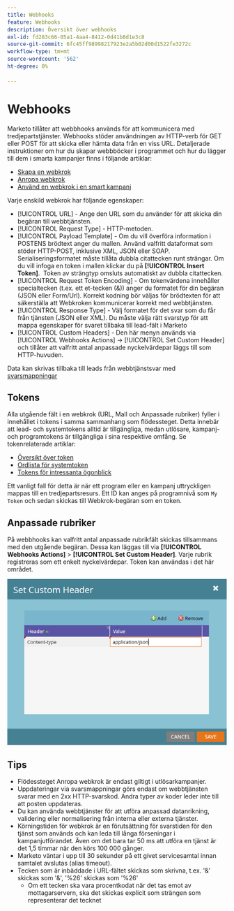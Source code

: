 ```yaml
---
title: Webhooks
feature: Webhooks
description: Översikt över webhooks
exl-id: fd283c66-05a1-4aa4-8412-0d41b8d1e3c8
source-git-commit: 6fc45ff98998217923e2a5b02d00d1522fe3272c
workflow-type: tm+mt
source-wordcount: '562'
ht-degree: 0%

---
```


# Webhooks

Marketo tillåter att webbhooks används för att kommunicera med tredjepartstjänster. Webhooks stöder användningen av HTTP-verb för GET eller POST för att skicka eller hämta data från en viss URL. Detaljerade instruktioner om hur du skapar webbböcker i programmet och hur du lägger till dem i smarta kampanjer finns i följande artiklar:

- [Skapa en webkrok](https://experienceleague.adobe.com/en/docs/marketo/using/product-docs/administration/additional-integrations/create-a-webhook)
- [Anropa webkrok](https://experienceleague.adobe.com/en/docs/marketo/using/product-docs/core-marketo-concepts/smart-campaigns/flow-actions/call-webhook)
- [Använd en webkrok i en smart kampanj](https://experienceleague.adobe.com/en/docs/marketo/using/product-docs/core-marketo-concepts/smart-campaigns/flow-actions/use-a-webhook-in-a-smart-campaign)

Varje enskild webkrok har följande egenskaper:

- [!UICONTROL URL] - Ange den URL som du använder för att skicka din begäran till webbtjänsten.
- [!UICONTROL Request Type] - HTTP-metoden.
- [!UICONTROL Payload Template] - Om du vill överföra information i POSTENS brödtext anger du mallen. Använd valfritt dataformat som stöder HTTP-POST, inklusive XML, JSON eller SOAP. Serialiseringsformatet måste tillåta dubbla citattecken runt strängar. Om du vill infoga en token i mallen klickar du på **[!UICONTROL Insert Token]**.  Token av strängtyp omsluts automatiskt av dubbla citattecken.
- [!UICONTROL Request Token Encoding] - Om tokenvärdena innehåller specialtecken (t.ex. ett et-tecken (&amp;)) anger du formatet för din begäran (JSON eller Form/Url). Korrekt kodning bör väljas för brödtexten för att säkerställa att Webkroken kommunicerar korrekt med webbtjänsten.
- [!UICONTROL Response Type] - Välj formatet för det svar som du får från tjänsten (JSON eller XML). Du måste välja rätt svarstyp för att mappa egenskaper för svaret tillbaka till lead-fält i Marketo
- [!UICONTROL Custom Headers] - Den här menyn används via [!UICONTROL Webhooks Actions] -> [!UICONTROL Set Custom Header] och tillåter att valfritt antal anpassade nyckelvärdepar läggs till som HTTP-huvuden.

Data kan skrivas tillbaka till leads från webbtjänstsvar med [svarsmappningar](response-mappings.md)

## Tokens

Alla utgående fält i en webkrok (URL, Mall och Anpassade rubriker) fyller i innehållet i tokens i samma sammanhang som flödessteget. Detta innebär att lead- och systemtokens alltid är tillgängliga, medan utlösare, kampanj- och programtokens är tillgängliga i sina respektive omfång. Se tokenrelaterade artiklar:

- [Översikt över token](https://experienceleague.adobe.com/en/docs/marketo/using/product-docs/demand-generation/landing-pages/personalizing-landing-pages/tokens-overview)
- [Ordlista för systemtoken](https://experienceleague.adobe.com/en/docs/marketo/using/product-docs/email-marketing/general/using-tokens/system-tokens-glossary)
- [Tokens för intressanta ögonblick](https://experienceleague.adobe.com/en/docs/marketo/using/product-docs/marketo-sales-insight/msi-for-salesforce/features/tabs-in-the-msi-panel/interesting-moments/trigger-tokens-for-interesting-moments)

Ett vanligt fall för detta är när ett program eller en kampanj uttryckligen mappas till en tredjepartsresurs. Ett ID kan anges på programnivå som `My Token` och sedan skickas till Webkrok-begäran som en token.

## Anpassade rubriker

På webbhooks kan valfritt antal anpassade rubrikfält skickas tillsammans med den utgående begäran. Dessa kan läggas till via **[!UICONTROL Webhooks Actions]** > **[!UICONTROL Set Custom Header]**. Varje rubrik registreras som ett enkelt nyckelvärdepar. Token kan användas i det här området.

![Anpassade rubriker](assets/custom-headers.png)

## Tips

- Flödessteget Anropa webkrok är endast giltigt i utlösarkampanjer.
- Uppdateringar via svarsmappningar görs endast om webbtjänsten svarar med en 2xx HTTP-svarskod. Andra typer av koder leder inte till att posten uppdateras.
- Du kan använda webbtjänster för att utföra anpassad datanrikning, validering eller normalisering från interna eller externa tjänster.
- Körningstiden för webkrok är en förutsättning för svarstiden för den tjänst som används och kan leda till långa förseningar i kampanjutförandet. Även om det bara tar 50 ms att utföra en tjänst är det 1,5 timmar när den körs 100 000 gånger.
- Marketo väntar i upp till 30 sekunder på ett givet servicesamtal innan samtalet avslutas (alias timeout).
- Tecken som är inbäddade i URL-fältet skickas som skrivna, t.ex. &#39;&amp;&#39; skickas som &#39;&amp;&#39;, &#39;%26&#39; skickas som &#39;%26&#39;
   - Om ett tecken ska vara procentkodat när det tas emot av mottagarservern, ska det skickas explicit som strängen som representerar det tecknet
